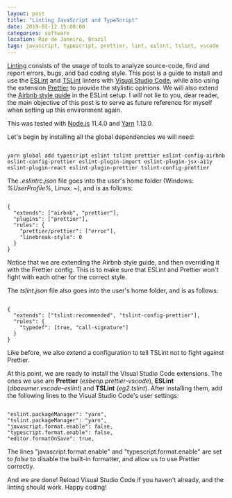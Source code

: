 ```yaml
---
layout: post
title: "Linting JavaScript and TypeScript"
date: 2019-01-12 15:00:00
categories: software
location: Rio de Janeiro, Brazil
tags: javascript, typescript, prettier, lint, eslint, tslint, vscode
---
```


<a href="https://en.wikipedia.org/wiki/Lint_(software)" target="_blank">Linting</a> consists of the usage of tools to analyze source-code, find and report errors, bugs, and bad coding style. This post is a guide to install and use the <a href="https://eslint.org/" target="_blank">ESLint</a> and <a href="https://palantir.github.io/tslint/" target="_blank">TSLint</a> linters with <a href="https://code.visualstudio.com/" target="_blank">Visual Studio Code</a>, while also using the extension <a href="https://github.com/prettier/prettier" target="_blank">Prettier</a> to provide the stylistic opinions. We will also extend the <a href="https://github.com/airbnb/javascript" target="_blank">Airbnb style guide</a> in the ESLint setup. I will not lie to you, dear reader, the main objective of this post is to serve as future reference for myself when setting up this environment again.

<!--more-->

This was tested with <a href="https://nodejs.org" target="_blank">Node.js</a> 11.4.0 and <a href="https://yarnpkg.com" target="_blank">Yarn</a> 1.13.0.

Let's begin by installing all the global dependencies we will need:

<pre><code class="bash">
yarn global add typescript eslint tslint prettier eslint-config-airbnb eslint-config-prettier eslint-plugin-import eslint-plugin-jsx-a11y eslint-plugin-react eslint-plugin-prettier tslint-config-prettier
</code></pre>

The <i>.eslintrc.json</i> file goes into the user's home folder (Windows: <i>%UserProfile%</i>, Linux: <i>~</i>), and is as follows:

<pre><code class="javascript">
{
  "extends": ["airbnb", "prettier"],
  "plugins": ["prettier"],
  "rules": {
    "prettier/prettier": ["error"],
    "linebreak-style": 0
  }
}
</code></pre>

Notice that we are extending the Airbnb style guide, and then overriding it with the Prettier config. This is to make sure that ESLint and Prettier won't fight with each other for the correct style.

The <i>tslint.json</i> file also goes into the user's home folder, and is as follows:

<pre><code class="javascript">
{
  "extends": ["tslint:recommended", "tslint-config-prettier"],
  "rules": {
    "typedef": [true, "call-signature"]
  }
}
</code></pre>

Like before, we also extend a configuration to tell TSLint not to fight against Prettier.

At this point, we are ready to install the Visual Studio Code extensions. The ones we use are <b>Prettier</b> (<i>esbenp.prettier-vscode</i>), <b>ESLint</b> (<i>dbaeumer.vscode-eslint</i>) and <b>TSLint</b> (<i>eg2.tslint</i>). After installing them, add the following lines to the Visual Studio Code's user settings:

<pre><code class="json">
"eslint.packageManager": "yarn",
"tslint.packageManager": "yarn",
"javascript.format.enable": false,
"typescript.format.enable": false,
"editor.formatOnSave": true,
</code></pre>

The lines "javascript.format.enable" and "typescript.format.enable" are set to <i>false</i> to disable the built-in formatter, and allow us to use Prettier correctly.

And we are done! Reload Visual Studio Code if you haven't already, and the linting should work. Happy coding!
